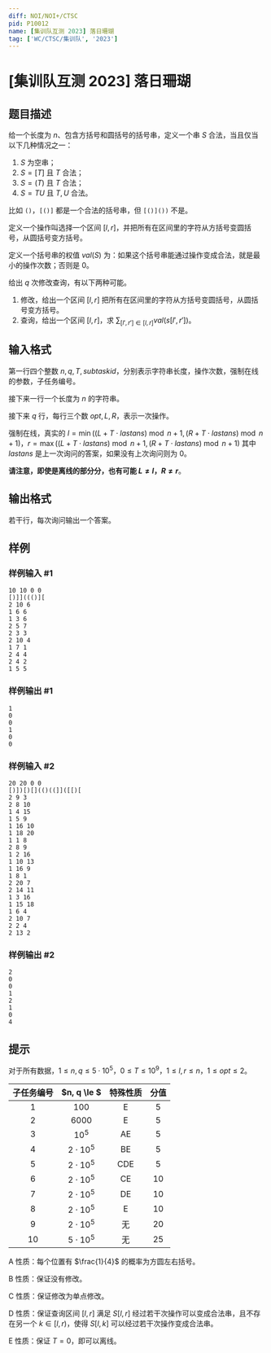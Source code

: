 ```yaml
---
diff: NOI/NOI+/CTSC
pid: P10012
name: [集训队互测 2023] 落日珊瑚
tag: ['WC/CTSC/集训队', '2023']
---
```

# [集训队互测 2023] 落日珊瑚
## 题目描述

给一个长度为 $n$、包含方括号和圆括号的括号串，定义一个串 $S$ 合法，当且仅当以下几种情况之一：

1.  $S$ 为空串；
1.  $S= [T]$ 且 $T$ 合法；
1.  $S= (T)$ 且 $T$ 合法；
1.  $S=TU$ 且 $T, U$ 合法。

比如 ```()```，```[()]``` 都是一个合法的括号串，但 ```[()]())``` 不是。

定义一个操作叫选择一个区间 $[l, r]$，并把所有在区间里的字符从方括号变圆括号，从圆括号变方括号。

定义一个括号串的权值 $val(S)$ 为：如果这个括号串能通过操作变成合法，就是最小的操作次数；否则是 $0$。

给出 $q$ 次修改查询，有以下两种可能。

1.  修改，给出一个区间 $[l, r]$ 把所有在区间里的字符从方括号变圆括号，从圆括号变方括号。
2.  查询，给出一个区间 $[l, r]$，求 $\sum_{[l', r'] \in [l, r]} val(s[l', r'])$。
## 输入格式

第一行四个整数 $n, q, T, subtaskid$，分别表示字符串长度，操作次数，强制在线的参数，子任务编号。

接下来一行一个长度为 $n$ 的字符串。

接下来 $q$ 行，每行三个数 $opt, L, R$，表示一次操作。

强制在线，真实的 $l = \min((L + T \cdot lastans) \bmod n + 1, (R + T \cdot lastans) \bmod n + 1)$，$r = \max((L + T \cdot lastans) \bmod n + 1, (R + T \cdot lastans) \bmod n + 1)$ 其中 $lastans$ 是上一次询问的答案，如果没有上次询问则为 $0$。

**请注意，即使是离线的部分分，也有可能 $L \neq l$，$R \neq r$**。
## 输出格式

若干行，每次询问输出一个答案。
## 样例

### 样例输入 #1
```
10 10 0 0
[)]]((()][
2 10 6
1 6 6
1 3 6
2 5 7
2 3 3
2 10 4
1 7 1
2 4 4
2 4 2
1 5 5

```
### 样例输出 #1
```
1
0
0
1
0
0

```
### 样例输入 #2
```
20 20 0 0
[)])[)[](()((]]([[)[
2 9 3
2 8 10
1 4 15
1 5 9
1 16 10
1 18 20
1 1 8
2 8 9
1 2 16
1 10 13
1 16 9
1 8 1
2 20 7
2 14 11
1 3 16
1 15 18
1 6 4
2 10 7
2 2 4
2 13 2

```
### 样例输出 #2
```
2
0
0
1
2
1
0
4

```
## 提示

对于所有数据，$1 \le n, q \le 5\cdot 10^5$，$0 \le T \le 10^9$，$1 \le l, r \le n$，$1 \le opt \le 2$。

| 子任务编号 |  $n, q \le $  | 特殊性质 | 分值 |
| :--------: | :-----------: | :------: | :--: |
|     1      |      $100$      |    E     |  5   |
|     2      |     $6000$      |    E     |  5   |
|     3      |    $10^5$     |    AE    |  5   |
|     4      | $2\cdot 10^5$ |    BE    |  5   |
|     5      | $2\cdot 10^5$ |   CDE    |  5   |
|     6      | $2\cdot 10^5$ |    CE    |  10  |
|     7      | $2\cdot 10^5$ |    DE    |  10  |
|     8      | $2\cdot 10^5$ |    E     |  10  |
|     9      | $2\cdot 10^5$ |    无    |  20  |
|     10     | $5\cdot 10^5$ |    无    |  25  |



A 性质：每个位置有 $\frac{1}{4}$ 的概率为方圆左右括号。

B 性质：保证没有修改。

C 性质：保证修改为单点修改。

D 性质：保证查询区间 $[l, r]$ 满足 $S[l, r]$ 经过若干次操作可以变成合法串，且不存在另一个 $k \in [l, r)$，使得 $S[l, k]$ 可以经过若干次操作变成合法串。

E 性质：保证 $T = 0$，即可以离线。
